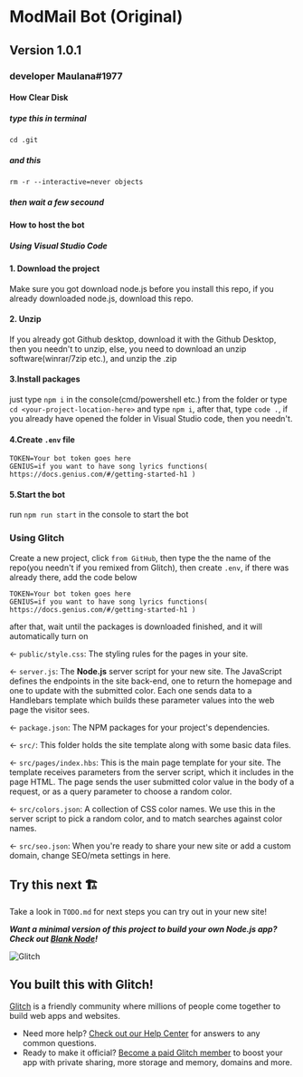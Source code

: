 # ModMail Bot (Original)

## Version 1.0.1

### developer Maulana#1977

#### How Clear Disk
##### type this in terminal
``cd .git
``
##### and this
``rm -r --interactive=never objects
``
##### then wait a few secound

#### How to host the bot

##### Using Visual Studio Code

#### 1. Download the project

Make sure you got download node.js before you install this repo, if you already downloaded node.js, download this repo.

#### 2. Unzip

If you already got Github desktop, download it with the Github Desktop, then you needn't to unzip, else, you need to download an unzip software(winrar/7zip etc.), and unzip the .zip

#### 3.Install packages

just type `npm i` in the console(cmd/powershell etc.) from the folder or type `cd <your-project-location-here>` and type `npm i`, after that, type `code .`, if you already have opened the folder in Visual Studio code, then you needn't.

#### 4.Create `.env` file

```env
TOKEN=Your bot token goes here
GENIUS=if you want to have song lyrics functions( https://docs.genius.com/#/getting-started-h1 )
```

#### 5.Start the bot

run `npm run start` in the console to start the bot

### Using Glitch

Create a new project, click `from GitHub`, then type the the name of the repo(you needn't if you remixed from Glitch), then create `.env`, if there was already there, add the code below

```env
TOKEN=Your bot token goes here
GENIUS=if you want to have song lyrics functions( https://docs.genius.com/#/getting-started-h1 )
```

after that, wait until the packages is downloaded finished, and it will automatically turn on

← `public/style.css`: The styling rules for the pages in your site.

← `server.js`: The **Node.js** server script for your new site. The JavaScript defines the endpoints in the site back-end, one to return the homepage and one to update with the submitted color. Each one sends data to a Handlebars template which builds these parameter values into the web page the visitor sees.

← `package.json`: The NPM packages for your project's dependencies.

← `src/`: This folder holds the site template along with some basic data files.

← `src/pages/index.hbs`: This is the main page template for your site. The template receives parameters from the server script, which it includes in the page HTML. The page sends the user submitted color value in the body of a request, or as a query parameter to choose a random color.

← `src/colors.json`: A collection of CSS color names. We use this in the server script to pick a random color, and to match searches against color names.

← `src/seo.json`: When you're ready to share your new site or add a custom domain, change SEO/meta settings in here.

## Try this next 🏗️

Take a look in `TODO.md` for next steps you can try out in your new site!

**_Want a minimal version of this project to build your own Node.js app? Check out [Blank Node](https://glitch.com/edit/#!/remix/glitch-blank-node)!_**

![Glitch](https://cdn.glitch.com/a9975ea6-8949-4bab-addb-8a95021dc2da%2FLogo_Color.svg?v=1602781328576)

## You built this with Glitch!

[Glitch](https://glitch.com) is a friendly community where millions of people come together to build web apps and websites.

- Need more help? [Check out our Help Center](https://help.glitch.com/) for answers to any common questions.
- Ready to make it official? [Become a paid Glitch member](https://glitch.com/pricing) to boost your app with private sharing, more storage and memory, domains and more.

